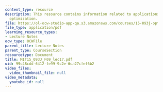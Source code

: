 ```yaml
---
content_type: resource
description: This resource contains information related to applications of nonlinear
  optimization.
file: https://ol-ocw-studio-app-qa.s3.amazonaws.com/courses/15-093j-optimization-methods-fall-2009/99c48cdd6412fe999c2e6ca27cfef6b2_MIT15_093J_F09_lec17.pdf
file_type: application/pdf
learning_resource_types:
- Lecture Notes
ocw_type: OCWFile
parent_title: Lecture Notes
parent_type: CourseSection
resourcetype: Document
title: MIT15_093J_F09_lec17.pdf
uid: 99c48cdd-6412-fe99-9c2e-6ca27cfef6b2
video_files:
  video_thumbnail_file: null
video_metadata:
  youtube_id: null
---
```

